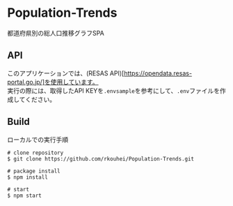 # Population-Trends
都道府県別の総人口推移グラフSPA

## API
このアプリケーションでは、(RESAS API)[https://opendata.resas-portal.go.jp/]を使用しています。  
実行の際には、取得したAPI KEYを`.envsample`を参考にして、`.env`ファイルを作成してください。

## Build
ローカルでの実行手順
```
# clone repository
$ git clone https://github.com/rkouhei/Population-Trends.git

# package install
$ npm install

# start
$ npm start
```